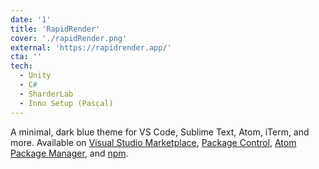 ```yaml
---
date: '1'
title: 'RapidRender'
cover: './rapidRender.png'
external: 'https://rapidrender.app/'
cta: ''
tech:
  - Unity
  - C#
  - SharderLab
  - Inno Setup (Pascal)
---
```


A minimal, dark blue theme for VS Code, Sublime Text, Atom, iTerm, and more. Available on [Visual Studio Marketplace](https://marketplace.visualstudio.com/items?itemName=brittanychiang.halcyon-vscode), [Package Control](https://packagecontrol.io/packages/Halcyon%20Theme), [Atom Package Manager](https://atom.io/themes/halcyon-syntax), and [npm](https://www.npmjs.com/package/hyper-halcyon-theme).
